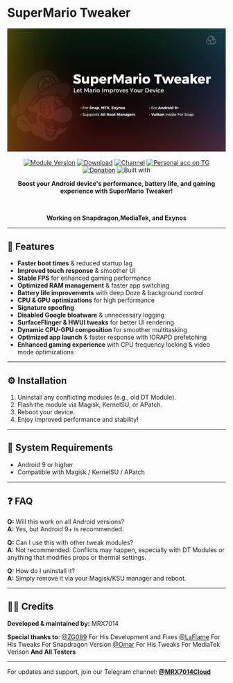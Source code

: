 # SuperMario Tweaker

<div align="center">
  <img src="assets/SMTW-Banner.jpg" alt="" />
  <br />

[![Module Version](https://img.shields.io/badge/Module_Version-v3.0.0-44cc11?style=for-the-badge)](https://github.com/mrx7014/SuperMario-Tweaker/releases/tag/v3.0.0)
[![Download](https://img.shields.io/github/downloads/mrx7014/SuperMario-Tweaker/total?style=for-the-badge&cacheSeconds=2)](https://github.com/mrx7014/SuperMario-Tweaker/releases)
[![Channel](https://img.shields.io/badge/Follow_Channel-MRX7014Cloud-252850?style=for-the-badge&color=blue&logo=telegram)](https://t.me/mrx7014cloud)
[![Personal acc on TG](https://img.shields.io/badge/Contact_Developer_via-Telegram-252850?style=for-the-badge&color=blue&logo=telegram)](https://t.me/mrx7014)
[![Donation](https://img.shields.io/badge/Support%20Development-black?style=for-the-badge&logo=buymeacoffee&logoColor=black&logoSize=auto&color=%23FFDD00&cacheSeconds=2&link=https%3A%2F%2Fbuymeacoffee.com%2Fzg089&link=https%3A%2F%2Fbuymeacoffee.com%2Fzg089)](https://buymeacoffee.com/mrx7014)
![Built with](https://img.shields.io/badge/Made_with-Love-red?style=for-the-badge)
  
**Boost your Android device's performance, battery life, and gaming experience with SuperMario Tweaker!**
  
  <br />
  
**Working on Snapdragon,MediaTek, and Exynos**
  
</div>

---


## 🚀 Features

- **Faster boot times** & reduced startup lag  
- **Improved touch response** & smoother UI  
- **Stable FPS** for enhanced gaming performance  
- **Optimized RAM management** & faster app switching  
- **Battery life improvements** with deep Doze & background control  
- **CPU & GPU optimizations** for high performance    
- **Signature spoofing**  
- **Disabled Google bloatware** & unnecessary logging    
- **SurfaceFlinger & HWUI tweaks** for better UI rendering  
- **Dynamic CPU-GPU composition** for smoother multitasking  
- **Optimized app launch** & faster response with IORAPD prefetching  
- **Enhanced gaming experience** with CPU frequency locking & video mode optimizations

---

## ⚙️ Installation

1. Uninstall any conflicting modules (e.g., old DT Module).  
2. Flash the module via Magisk, KernelSU, or APatch.  
3. Reboot your device.  
4. Enjoy improved performance and stability!

---

## 📌 System Requirements

- Android 9 or higher
- Compatible with Magisk / KernelSU / APatch  

---

## ❓ FAQ

**Q:** Will this work on all Android versions?  
**A:** Yes, but Android 9+ is recommended.

**Q:** Can I use this with other tweak modules?  
**A:** Not recommended. Conflicts may happen, especially with DT Modules or anything that modifies props or thermal settings.

**Q:** How do I uninstall it?  
**A:** Simply remove it via your Magisk/KSU manager and reboot.

---

## 🧑‍💻 Credits

**Developed & maintained by:** MRX7014

**Special thanks to**: 
[@ZG089](https://github.com/ZG089) For His Development and Fixes
[@LaFlame](https://t.me/@LaFlameA1) For His Tweaks For Snapdragon Version
[@Omar](https://t.me/@helicopterr_helicopterr) For His Tweaks For MediaTek Verison
**And All Testers**

---

For updates and support, join our Telegram channel: **[@MRX7014Cloud](https://t.me/MRX7014Cloud)**